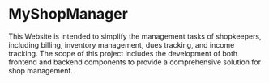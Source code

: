 # MyShopManager
This Website is intended to simplify the management tasks of shopkeepers, including billing, inventory management, dues tracking, and income tracking. The scope of this project includes the development of both frontend and backend components to provide a comprehensive solution for shop management.
